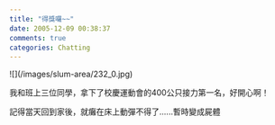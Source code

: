 ```yaml
---
title: "得獎囉~~"
date: 2005-12-09 00:38:37
comments: true
categories: Chatting
---
```

<p>![](/images/slum-area/232_0.jpg)</p><p>我和班上三位同學，拿下了校慶運動會的400公只接力第一名，好開心啊！</p><p>記得當天回到家後，就癱在床上動彈不得了......暫時變成屍體</p>

